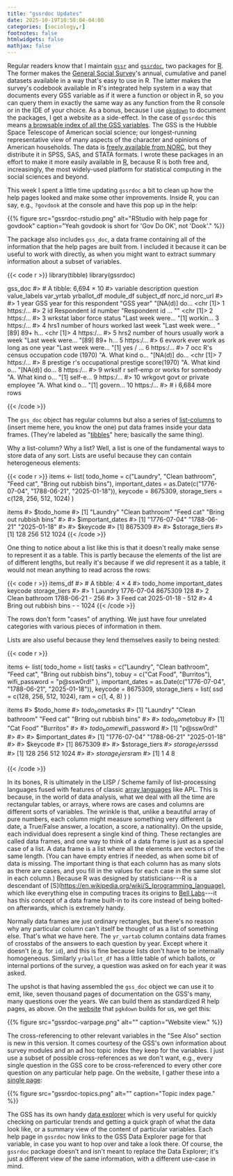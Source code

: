```yaml
---
title: "gssrdoc Updates"
date: 2025-10-19T10:50:04-04:00
categories: [sociology,r]
footnotes: false
htmlwidgets: false
mathjax: false
---
```


Regular readers know that I maintain [`gssr`](https://kjhealy.github.io/gssr/) and [`gssrdoc`](https://kjhealy.github.io/gssrdoc/), two packages for [R](https://www.r-project.org). The former makes the [General Social Survey](http://gss.norc.org/)'s annual, cumulative and panel datasets available in a way that's easy to use in R. The latter makes the survey's codebook available in R's integrated help system in a way that documents every GSS variable as if it were a function or object in R, so you can query them in exactly the same way as any function from the R console or in the IDE of your choice. As a bonus, because I use [`pkgdown`](https://pkgdown.r-lib.org) to document the packages, I get a website as a side-effect. In the case of `gssrdoc` this means [a browsable index of all the GSS variables](https://kjhealy.github.io/gssrdoc/reference/index.html). The GSS is the Hubble Space Telescope of American social science; our longest-running representative view of many aspects of the character and opinions of American households. The data is [freely available from NORC](https://gss.norc.org), but they distribute it in SPSS, SAS, and STATA formats. I wrote these packages in an effort to make it more easily available in [R](https://www.r-project.org), because R is both free and, increasingly, the most widely-used platform for statistical computing in the social sciences and beyond.

This week I spent a little time updating `gssrdoc` a bit to clean up how the help pages looked and make some other improvements. Inside R, you can say, e.g., `?govdook` at the console and have this pop up in the help:

{{% figure src="gssrdoc-rstudio.png" alt="RStudio with help page for govdook" caption="Yeah govdook is short for 'Gov Do OK', not 'Dook'." %}}

The package also includes `gss_doc`, a data frame containing all of the information that the help pages are built from. I included it because it can be useful to work with directly, as when you might want to extract summary information about a subset of variables.

{{< code r >}}
library(tibble)
library(gssrdoc)

gss_doc
#> # A tibble: 6,694 × 10
#>    variable description                           question         value_labels var_yrtab yrballot_df module_df subject_df norc_id norc_url
#>    <chr>    <chr>                                 <chr>            <chr>        <list>    <list>      <list>    <list>       <int> <chr>   
#>  1 year     GSS year for this respondent          "GSS year"       "[NA(d)] do… <chr [1]> <tibble>    <tibble>  <tibble>         1 https:/…
#>  2 id       Respondent id number                  "Respondent id … ""           <chr [1]> <tibble>    <tibble>  <tibble>         2 https:/…
#>  3 wrkstat  labor force status                    "Last week were… "[1] workin… <tibble>  <tibble>    <tibble>  <tibble>         3 https:/…
#>  4 hrs1     number of hours worked last week      "Last week were… "[89] 89+ h… <chr [1]> <tibble>    <tibble>  <tibble>         4 https:/…
#>  5 hrs2     number of hours usually work a week   "Last week were… "[89] 89+ h… <tibble>  <tibble>    <tibble>  <tibble>         5 https:/…
#>  6 evwork   ever work as long as one year         "Last week were… "[1] yes / … <tibble>  <tibble>    <tibble>  <tibble>         6 https:/…
#>  7 occ      R's census occupation code (1970)     "A. What kind o… "[NA(d)] do… <chr [1]> <tibble>    <tibble>  <tibble>         7 https:/…
#>  8 prestige r's occupational prestige score(1970) "A. What kind o… "[NA(d)] do… <tibble>  <tibble>    <tibble>  <tibble>         8 https:/…
#>  9 wrkslf   r self-emp or works for somebody      "A. What kind o… "[1] self-e… <tibble>  <tibble>    <tibble>  <tibble>         9 https:/…
#> 10 wrkgovt  govt or private employee              "A. What kind o… "[1] govern… <tibble>  <tibble>    <tibble>  <tibble>        10 https:/…
#> # ℹ 6,684 more rows


{{< /code >}}

The `gss_doc` object has regular columns but also a series of [list-columns](https://tidyr.tidyverse.org/articles/nest.html) to (insert meme here, you know the one) put data frames inside your data frames. (They're labeled as "[tibbles](https://tibble.tidyverse.org)" here; basically the same thing). 

Why a list-column? Why a list? Well, a list is one of the fundamental ways to store data of any sort. Lists are useful because they can contain heterogeneous elements:


{{< code r >}}
items <- list(
  todo_home = c("Laundry", "Clean bathroom", "Feed cat", "Bring out rubbish bins"),
  important_dates = as.Date(c("1776-07-04", "1788-06-21", "2025-01-18")),
  keycode = 8675309,
  storage_tiers = c(128, 256, 512, 1024)
)

items
#> $todo_home
#> [1] "Laundry"                "Clean bathroom"         "Feed cat"               "Bring out rubbish bins"
#> 
#> $important_dates
#> [1] "1776-07-04" "1788-06-21" "2025-01-18"
#> 
#> $keycode
#> [1] 8675309
#> 
#> $storage_tiers
#> [1]  128  256  512 1024
{{< /code >}}

One thing to notice about a list like this is that it doesn't really make sense to represent it as a table. This is partly because the elements of the list are of different lengths, but really it's because if we _did_ represent it as a table, it would not mean anything to read across the rows:

{{< code r >}}
items_df
#> # A tibble: 4 × 4
#>   todo_home              important_dates keycode storage_tiers
#>   <chr>                  <date>            <int>         <int>
#> 1 Laundry                1776-07-04      8675309           128
#> 2 Clean bathroom         1788-06-21           -            256
#> 3 Feed cat               2025-01-18           -            512
#> 4 Bring out rubbish bins -                    -           1024
{{< /code >}}

The rows don't form "cases" of anything. We just have four unrelated categories with various pieces of information in them.

Lists are also useful because they lend themselves easily to being nested:

{{< code r >}}

items <- list(
  todo_home = list(
    tasks = c("Laundry", "Clean bathroom", "Feed cat", "Bring out rubbish bins"),
    tobuy = c("Cat Food", "Burritos"), 
    wifi_password = "p@ssw0rd!"
  ),
  important_dates = as.Date(c("1776-07-04", "1788-06-21", "2025-01-18")),
  keycode = 8675309,
  storage_tiers = list(
    ssd = c(128, 256, 512, 1024),
    ram = c(1, 4, 8)
  )
)

items
#> $todo_home
#> $todo_home$tasks
#> [1] "Laundry"                "Clean bathroom"         "Feed cat"               "Bring out rubbish bins"
#> 
#> $todo_home$tobuy
#> [1] "Cat Food" "Burritos"
#> 
#> $todo_home$wifi_password
#> [1] "p@ssw0rd!"
#> 
#> 
#> $important_dates
#> [1] "1776-07-04" "1788-06-21" "2025-01-18"
#> 
#> $keycode
#> [1] 8675309
#> 
#> $storage_tiers
#> $storage_tiers$ssd
#> [1]  128  256  512 1024
#> 
#> $storage_tiers$ram
#> [1] 1 4 8

{{< /code >}}

In its bones, R is ultimately in the LISP / Scheme family of list-processing languages fused with features of classic [array languages](https://en.wikipedia.org/wiki/Array_programming) like APL. This is because, in the world of data analysis, what we deal with all the time are rectangular tables, or arrays, where rows are cases and columns are different sorts of variables. The wrinkle is that, unlike a beautiful array of pure numbers, each column might measure something very different (a date, a True/False answer, a location, a score, a nationality). On the upside, each individual does represent a single kind of thing. These rectangles are called data frames, and one way to think of a data frame is just as a special case of a list. A data frame is a list where all the elements are vectors of the same length. (You can have empty entries if needed, as when some bit of data is missing. The important thing is that each column has as many slots as there are cases, and you fill in the values for each case in the same slot in each column.) Because R was designed by statisticians---R is a descendant of [S](https://en.wikipedia.org/wiki/S_(programming_language), which like everything else in computing traces its origins to [Bell Labs](https://en.wikipedia.org/wiki/S_(programming_language))---it has this concept of a data frame built-in to its core instead of being bolted-on afterwards, which is extremely handy. 

Normally data frames are just ordinary rectangles, but there's no reason why any particular column can't itself be thought of as a list of something else. That's what we have here. The `yr_vartab` column contains data frames of crosstabs of the answers to each question by year. Except where it doesn't (e.g. for `id`), and this is fine because lists don't have to be internally homogeneous. Similarly `yrballot_df` has a little table of which ballots, or internal portions of the survey, a question was asked on for each year it was asked.

The upshot is that having assembled the `gss_doc` object we can use it to emit, like, seven thousand pages of documentation on the GSS's many, many questions over the years. We can build them as standardized R help pages, as above. On the [website](https://kjhealy.github.io/gssrdoc/index.html) that `pgkdown` builds for us, we get this:

{{% figure src="gssrdoc-varpage.png" alt="" caption="Website view." %}}

The cross-referencing to other relevant variables in the "See Also" section is new in this version. It comes courtesy of the GSS's own information about survey modules and an ad hoc topic index they keep for the variables. I just use a subset of possible cross-references as we don't want, e.g., every single question in the GSS core to be cross-referenced to every other core question on any particular help page. On the website, I gather these into a [single page](https://kjhealy.github.io/gssrdoc/articles/topics.html):

{{% figure src="gssrdoc-topics.png" alt="" caption="Topic index page." %}}

The GSS has its own handy [data explorer](https://gssdataexplorer.norc.org) which is very useful for quickly checking on particular trends and getting a quick graph of what the data look like, or a summary view of the content of particular variables. Each help page in `gssrdoc` now links to the GSS Data Explorer page for that variable, in case you want to hop over and take a look there. Of course, the `gssrdoc` package doesn't and isn't meant to replace the Data Explorer; it's just a different view of the same information, with a different use-case in mind. 




